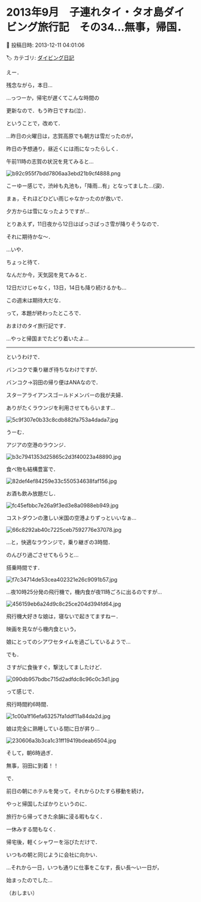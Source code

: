 # 2013年9月　子連れタイ・タオ島ダイビング旅行記　その34…無事，帰国．

📅 投稿日時: 2013-12-11 04:01:06

🏷️ カテゴリ: [ダイビング日記](ce3a7a8d424d112fce83ee85c81a0e344.md)

えー．


残念ながら，本日…


…っつーか，帰宅が遅くてこんな時間の


更新なので．もう昨日ですね(泣）．





ということで，改めて．


…昨日の火曜日は，志賀高原でも朝方は雪だったのが，


昨日の予想通り，昼近くには雨になったらしく．


午前11時の志賀の状況を見てみると…




![b92c955f7bdd7806aa3ebd21b9cf4888.png](images/b92c955f7bdd7806aa3ebd21b9cf4888.png)




こーゆー感じで，渋峠も丸池も，「降雨…有」となってました…(涙)．





まぁ，それほどひどい雨じゃなかったのが救いで．


夕方からは雪になったようですが…





とりあえず，11日夜から12日はばっさばっさ雪が降りそうなので．


それに期待かな～．





…いや．


ちょっと待て．


なんだか今，天気図を見てみると．


12日だけじゃなく，13日，14日も降り続けるかも…


この週末は期待大だな．





って，本題が終わったところで．


おまけのタイ旅行記です．


…やっと帰国までたどり着いたよ…


-----





というわけで．


バンコクで乗り継ぎ待ちなわけですが．





バンコク→羽田の帰り便はANAなので．


スターアライアンスゴールドメンバーの我が夫婦．


ありがたくラウンジを利用させてもらいます…




![5c9f307e0b33c8cdb882fa753a4dada7.jpg](images/5c9f307e0b33c8cdb882fa753a4dada7.jpg)




うーむ．


アジアの空港のラウンジ．




![b3c7941353d25865c2d3f40023a48890.jpg](images/b3c7941353d25865c2d3f40023a48890.jpg)




食べ物も結構豊富で．




![82def4ef84259e33c550534638faf156.jpg](images/82def4ef84259e33c550534638faf156.jpg)




お酒も飲み放題だし．




![fc45efbbc7e26a9f3ed3e8a0988eb949.jpg](images/fc45efbbc7e26a9f3ed3e8a0988eb949.jpg)




コストダウンの激しい米国の空港よりずっといいなぁ…




![66c8292ab40c7225ceb7592776e37078.jpg](images/66c8292ab40c7225ceb7592776e37078.jpg)







…と，快適なラウンジで，乗り継ぎの3時間．


のんびり過ごさせてもらうと…


搭乗時間です．




![f7c34714de53cea402321e26c9091b57.jpg](images/f7c34714de53cea402321e26c9091b57.jpg)







…夜10時25分発の飛行機で，機内食が夜11時ごろに出るのですが…




![456159eb6a24d9c8c25ce204d394fd64.jpg](images/456159eb6a24d9c8c25ce204d394fd64.jpg)




飛行機大好きな娘は，寝ないで起きてますねー．


映画を見ながら機内食という，


娘にとってのシアワセタイムを過ごしているようで…





でも．


さすがに食後すぐ，撃沈してましたけど．




![090db957bdbc715d2adfdc8c96c0c3d1.jpg](images/090db957bdbc715d2adfdc8c96c0c3d1.jpg)







って感じで．


飛行時間約6時間．




![1c00a1f16efa63257fa1ddf11a84da2d.jpg](images/1c00a1f16efa63257fa1ddf11a84da2d.jpg)




娘は完全に熟睡している間に日が昇り…




![230606a3b3ca1c31ff19419bdeab6504.jpg](images/230606a3b3ca1c31ff19419bdeab6504.jpg)




そして，朝6時過ぎ．


無事，羽田に到着！！





で．


前日の朝にホテルを発って，それからひたすら移動を続け，


やっと帰国したばかりというのに．


旅行から帰ってきた余韻に浸る暇もなく．


一休みする間もなく．


帰宅後，軽くシャワーを浴びただけで．


いつもの朝と同じように会社に向かい．





…それから一日，いつも通りに仕事をこなす，長い長～い一日が，


始まったのでした…





（おしまい）
